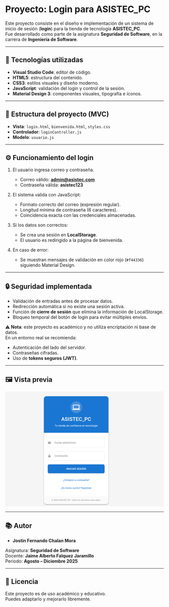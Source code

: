# Proyecto: Login para ASISTEC_PC

Este proyecto consiste en el diseño e implementación de un sistema de inicio de sesión (**login**) para la tienda de tecnología **ASISTEC_PC**.  
Fue desarrollado como parte de la asignatura **Seguridad de Software**, en la carrera de **Ingeniería de Software**.

---

## 🚀 Tecnologías utilizadas

- **Visual Studio Code**: editor de código.  
- **HTML5**: estructura del contenido.  
- **CSS3**: estilos visuales y diseño moderno.  
- **JavaScript**: validación del login y control de la sesión.  
- **Material Design 3**: componentes visuales, tipografía e íconos.  

---

## 📂 Estructura del proyecto (MVC)

- **Vista**: `login.html`, `bienvenida.html`, `styles.css`  
- **Controlador**: `loginController.js`  
- **Modelo**: `usuario.js`  

---

## ⚙️ Funcionamiento del login

1. El usuario ingresa correo y contraseña.  
   - Correo válido: **admin@asistec.com**  
   - Contraseña válida: **asistec123**  

2. El sistema valida con JavaScript:
   - Formato correcto del correo (expresión regular).  
   - Longitud mínima de contraseña (6 caracteres).  
   - Coincidencia exacta con las credenciales almacenadas.  

3. Si los datos son correctos:
   - Se crea una sesión en **LocalStorage**.  
   - El usuario es redirigido a la página de bienvenida.  

4. En caso de error:
   - Se muestran mensajes de validación en color rojo (`#f44336`) siguiendo Material Design.  

---

## 🔒 Seguridad implementada

- Validación de entradas antes de procesar datos.  
- Redirección automática si no existe una sesión activa.  
- Función de **cierre de sesión** que elimina la información de LocalStorage.  
- Bloqueo temporal del botón de login para evitar múltiples envíos.  

⚠️ **Nota**: este proyecto es académico y no utiliza encriptación ni base de datos.  
En un entorno real se recomienda:  
- Autenticación del lado del servidor.  
- Contraseñas cifradas.  
- Uso de **tokens seguros (JWT)**.  

---

## 🖼️ Vista previa

![Pantalla Login](img/imagen_login.png)

---

## 📚 Autor

- **Jostin Fernando Chalan Mora**  

Asignatura: **Seguridad de Software**  
Docente: **Jaime Alberto Falquez Jaramillo**  
Periodo: **Agosto – Diciembre 2025**

---

## 📄 Licencia

Este proyecto es de uso académico y educativo.  
Puedes adaptarlo y mejorarlo libremente.

